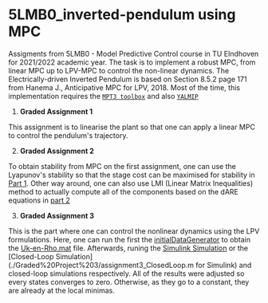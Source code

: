 # 5LMB0_inverted-pendulum using MPC
Assigments from 5LMB0 - Model Predictive Control course in TU EIndhoven for 2021/2022 academic year. The task is to implement a robust MPC, from linear MPC up to LPV-MPC to control the non-linear dynamics. The Electrically-driven Inverted Pendulum is based on Section 8.5.2 page 171 from Hanema J., Anticipative MPC for LPV, 2018. Most of the time, this implementation requires the [`MPT3 toolbox`](https://www.mpt3.org/) and also [`YALMIP`](https://yalmip.github.io/)

1. **Graded Assignment 1**

This assignment is to linearise the plant so that one can apply a linear MPC to control the pendulum's trajectory.


2. **Graded Assignment 2**

To obtain stability from MPC on the first assignment, one can use the Lyapunov's stability so that the stage cost can be maximised for stability in [Part 1](./Graded%20Project%202/part1.m). Other way around, one can also use LMI (Linear Matrix Inequalities) method to actually compute all of the components based on the dARE equations in [part 2](./Graded%20Project%202/part2.m) 


3. **Graded Assignment 3**

This is the part where one can control the nonlinear dynamics using the LPV formulations. Here, one can run the first the [initialDataGenerator](./Graded%20Project%203/initialDataGenerator.m) to obtain the [Uk-en-Rho.mat](./Graded%20Project%203/Uk-en-Rho.mat) file. Afterwards, runing the [Simulink Simulation](./Graded%20Project%203/assignment3_simulink.m) or the [Closed-Loop Simulation](./Graded%20Project%203/assignment3_ClosedLoop.m for Simulink) and closed-loop simulations respectively. All of the results were adjusted so every states converges to zero. Otherwise, as they go to a constant, they are already at the local minimas. 
